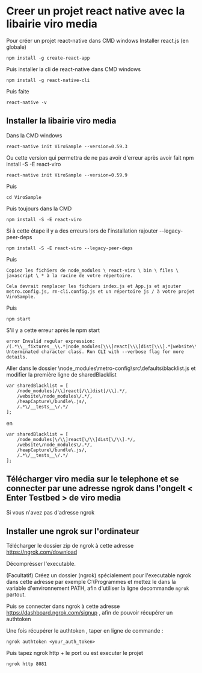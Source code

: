 # Creer un projet react native avec la libairie viro media

Pour créer un projet react-native dans CMD windows
Installer react.js (en globale)

    npm install -g create-react-app

Puis installer la cli de react-native dans CMD windows

    npm install -g react-native-cli

Puis faite 

    react-native -v


## Installer la libairie viro media 

Dans la CMD windows

    react-native init ViroSample --version=0.59.3

Ou cette version qui permettra de ne pas avoir d'erreur après avoir fait npm install -S -E react-viro

    react-native init ViroSample --version=0.59.9

Puis 

    cd ViroSample

Puis toujours dans la CMD

    npm install -S -E react-viro

Si à cette étape il y a des erreurs lors de l'installation rajouter --legacy-peer-deps

    npm install -S -E react-viro --legacy-peer-deps


Puis 


    Copiez les fichiers de node_modules \ react-viro \ bin \ files \ javascript \ * à la racine de votre répertoire.

    Cela devrait remplacer les fichiers index.js et App.js et ajouter metro.config.js, rn-cli.config.js et un répertoire js / à votre projet ViroSample.

Puis

    npm start

S'il y a cette erreur après le npm start

    error Invalid regular expression: /(.*\\__fixtures__\\.*|node_modules[\\\]react[\\\]dist[\\\].*|website\\node_modules\\.*|heapCapture\\bundle\.js|.*\\__tests__\\.*)$/: Unterminated character class. Run CLI with --verbose flag for more details.

Aller dans le dossier \node_modules\metro-config\src\defaults\blacklist.js et modifier la première ligne de sharedBlacklist

    var sharedBlacklist = [
        /node_modules[/\\]react[/\\]dist[/\\].*/,
        /website\/node_modules\/.*/,
        /heapCapture\/bundle\.js/,
        /.*\/__tests__\/.*/
    ];

en 

    var sharedBlacklist = [
        /node_modules[\/\\]react[\/\\]dist[\/\\].*/,
        /website\/node_modules\/.*/,
        /heapCapture\/bundle\.js/,
        /.*\/__tests__\/.*/
    ];



## Télécharger viro media sur le telephone et se connecter par une adresse ngrok dans l'ongelt < Enter Testbed > de viro media

Si vous n'avez pas d'adresse ngrok

## Installer une ngrok sur l'ordinateur

Télécharger le dossier zip de ngrok à cette adresse https://ngrok.com/download 

Décomprésser l'executable. 

(Facultatif) Créez un dossier (ngrok) spécialement pour l'executable ngrok dans cette adresse par exemple C:\Programmes et mettez le dans la variable d'environnement PATH, afin d'utiliser la ligne decommande `ngrok` partout. 

Puis se connecter dans ngrok à cette adresse https://dashboard.ngrok.com/signup , afin de pouvoir récupérer un authtoken

Une fois récupérer le authtoken , taper en ligne de commande :

    ngrok authtoken <your_auth_token>

Puis tapez ngrok http + le port ou est executer le projet 

    ngrok http 8081